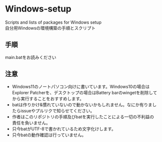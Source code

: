 # Windows-setup
Scripts and lists of packages for Windows setup  
自分用Windowsの環境構築の手順とスクリプト
## 手順
main.batをお読みください
## 注意
- Windows11のノートパソコン向けに書いています。Windows10の場合はExplorer Patcherを、デスクトップの場合はBattery barのwingetを削除してから実行することをおすすめします。 
- batは作りかけ&慣れていないので動かないかもしれません。なにか有りましたらissueやプルリクで知らせてください。  
- 作者はこのリポジトリの手順及びbatを実行したことによる一切の不利益の責任を負いません。
- 只今batがUTF-8で書かれているため文字化けします。
- 只今batの動作確認は行っていません。

